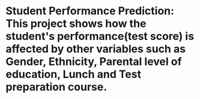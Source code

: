 # Student Performance Prediction: This project shows how the student's performance(test score) is affected by other variables such as Gender, Ethnicity, Parental level of education, Lunch and Test preparation course.
